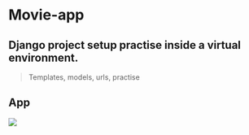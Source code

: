 # Movie-app

## Django project setup practise inside a virtual environment.

> Templates, models, urls, practise

## App

<img src="https://github.com/born69confused/Movie-app/blob/main/Images/1.png?raw=true" />
